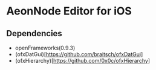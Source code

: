 # AeonNode Editor for iOS

## Dependencies
- openFrameworks(0.9.3)
- (ofxDatGui)[https://github.com/braitsch/ofxDatGui]
- (ofxHierarchy)[https://github.com/0x0c/ofxHierarchy]